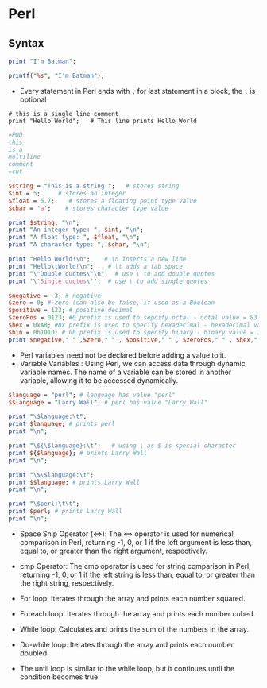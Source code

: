 # Perl
## Syntax
```Perl
print "I'm Batman";
```
```Perl
printf("%s", "I'm Batman");
```
* Every statement in Perl ends with `;` for last statement in a block, the `;` is optional
```
# this is a single line comment
print "Hello World";   # This line prints Hello World
```

```Perl
=POD
this
is a 
multiline 
comment
=cut
```

```Perl
$string = "This is a string.";   # stores string
$int = 5;     # stores an integer
$float = 5.7;    # stores a floating point type value
$char = 'a';    # stores character type value

print $string, "\n";
print "An integer type: ", $int, "\n";
print "A float type: ", $float, "\n";
print "A character type: ", $char, "\n";

print "Hello World!\n";    # \n inserts a new line
print "Hello\tWorld!\n";    # \t adds a tab space 
print "\"Double quotes\"\n";  # use \ to add double quotes
print '\'Single quotes\'';  # use \ to add single quotes

$negative = -3; # negative
$zero = 0; # zero (can also be false, if used as a Boolean
$positive = 123; # positive decimal
$zeroPos = 0123; #0 prefix is used to sepcify octal - octal value = 83 decimal
$hex = 0xAB; #0x prefix is used to specify hexadecimal - hexadecimal value = 171 decimal
$bin = 0b1010; # 0b prefix is used to specify binary - binary value = 10 decimal
print $negative," " ,$zero," " , $positive," " , $zeroPos," " , $hex," " , $bin;

```

* Perl variables need not be declared before adding a value to it.
* Variable Variables : Using Perl, we can access data through dynamic variable names. The name of a variable can be stored in another variable, allowing it to be accessed dynamically.

```Perl
$language = "perl"; # language has value "perl"
$$language = "Larry Wall"; # perl has value "Larry Wall"

print "\$language:\t"; 
print $language; # prints perl
print "\n";

print "\${\$language}:\t";   # using \ as $ is special character
print ${$language}; # prints Larry Wall
print "\n";

print "\$\$language:\t"; 
print $$language; # prints Larry Wall
print "\n";

print "\$perl:\t\t"; 
print $perl; # prints Larry Wall
print "\n";


```

* Space Ship Operator (<=>): The <=> operator is used for numerical comparison in Perl, returning -1, 0, or 1 if the left argument is less than, equal to, or greater than the right argument, respectively.

* cmp Operator: The cmp operator is used for string comparison in Perl, returning -1, 0, or 1 if the left string is less than, equal to, or greater than the right string, respectively.

* For loop: Iterates through the array and prints each number squared.
* Foreach loop: Iterates through the array and prints each number cubed.
* While loop: Calculates and prints the sum of the numbers in the array.
* Do-while loop: Iterates through the array and prints each number doubled.
* The until loop is similar to the while loop, but it continues until the condition becomes true.
